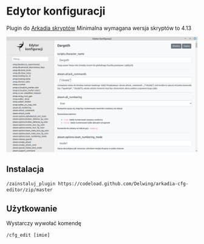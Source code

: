 # Edytor konfiguracji

Plugin do [Arkadia skryptów](https://github.com/tjurczyk/arkadia)
Minimalna wymagana wersja skryptów to 4.13

![Screenshot](https://github.com/Delwing/arkadia-cfg-editor/blob/media/editor.png)

## Instalacja

```
/zainstaluj_plugin https://codeload.github.com/Delwing/arkadia-cfg-editor/zip/master
```

## Użytkowanie

Wystarczy wywołać komendę
```
/cfg_edit [imie]
```